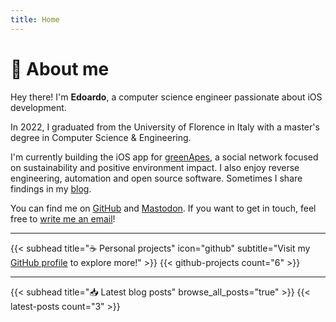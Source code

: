 ```yaml
---
title: Home
---
```


# 👋 About me
Hey there! I'm **Edoardo**, a computer science engineer passionate about iOS development.

In 2022, I graduated from the University of Florence in Italy with a master's degree in Computer Science & Engineering.

I'm currently building the iOS app for [greenApes](https://www.greenapes.com/en/), a social network focused on sustainability and positive environment impact. I also enjoy reverse engineering, automation and open source software. Sometimes I share findings in my [blog](/blog).

You can find me on [GitHub](https://github.com/n3d1117/) and [Mastodon](https://mastodon.social/@nedo/). If you want to get in touch, feel free to [write me an email](mailto:contact@edoardo.fyi)!

---

{{< subhead title="☕️ Personal projects" icon="github" subtitle="Visit my [GitHub profile](https://github.com/n3d1117/) to explore more!" >}}
{{< github-projects count="6" >}}

---

{{< subhead title="📥 Latest blog posts" browse_all_posts="true" >}}
{{< latest-posts count="3" >}}
